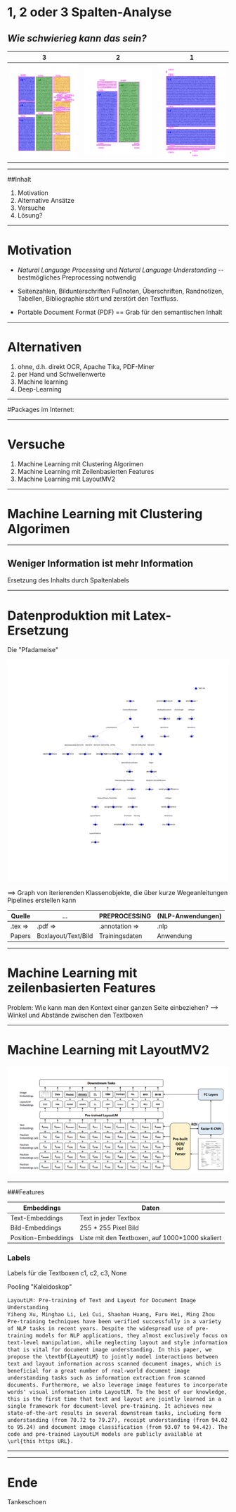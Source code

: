 # 1, 2 oder 3 Spalten-Analyse

## _Wie schwierieg kann das sein?_

3     | 2    | 1 
--------|-----|------
![Alt text](pics/3_cols.png "a title") | ![Alt text](pics/boxes_2_cols.png "a title") | ![Alt text](pics/1_col.png "a title")

---

##Inhalt

1. Motivation
2. Alternative Ansätze
3. Versuche
4. Lösung?

---

# Motivation

* _Natural Language Processing_ und _Natural Language Understanding_  -- bestmögliches Preprocessing notwendig

* Seitenzahlen, Bildunterschriften Fußnoten, Überschriften, Randnotizen, Tabellen, Bibliographie stört und zerstört den Textfluss.

* Portable Document Format (PDF) == Grab für den semantischen Inhalt

--- 

# Alternativen

1. ohne, d.h. direkt OCR, Apache Tika, PDF-Miner
2. per Hand und Schwellenwerte
3. Machine learning
4. Deep-Learning

---

#Packages im Internet:


---

# Versuche

1. Machine Learning mit Clustering Algorimen
2. Machine Learning mit Zeilenbasierten Features
3. Machine Learning mit LayoutMV2

---

# Machine Learning mit Clustering Algorimen

---

## Weniger Information ist mehr Information

Ersetzung des Inhalts durch Spaltenlabels


---

# Datenproduktion mit Latex-Ersetzung

Die "Pfadameise"

![Alt text](pics/img.png "a title")

==> Graph von iterierenden Klassenobjekte, die über kurze Wegeanleitungen Pipelines erstellen kann

Quelle| ... | PREPROCESSING | (NLP-Anwendungen)
---|----|----| ---
.tex =>| .pdf =>| .annotation  => |.nlp
Papers | Boxlayout/Text/Bild | Trainingsdaten | Anwendung

---

# Machine Learning mit zeilenbasierten Features

Problem: Wie kann man den Kontext einer ganzen Seite einbeziehen?
--> Winkel und Abstände zwischen den Textboxen

---

# Machine Learning mit LayoutMV2

![Alt text](pics/layoutmv2-architecture.png "a title")

---

###Features

Embeddings | Daten
-----|----- | 
Text-Embeddings | Text in jeder Textbox
Bild-Embeddings | 255 * 255 Pixel Bild
Position-Embeddings| Liste mit den Textboxen, auf 1000*1000 skaliert


### Labels

Labels für die Textboxen
c1, c2, c3, None

Pooling "Kaleidoskop"

```
LayoutLM: Pre-training of Text and Layout for Document Image Understanding
Yiheng Xu, Minghao Li, Lei Cui, Shaohan Huang, Furu Wei, Ming Zhou
Pre-training techniques have been verified successfully in a variety of NLP tasks in recent years. Despite the widespread use of pre-training models for NLP applications, they almost exclusively focus on text-level manipulation, while neglecting layout and style information that is vital for document image understanding. In this paper, we propose the \textbf{LayoutLM} to jointly model interactions between text and layout information across scanned document images, which is beneficial for a great number of real-world document image understanding tasks such as information extraction from scanned documents. Furthermore, we also leverage image features to incorporate words' visual information into LayoutLM. To the best of our knowledge, this is the first time that text and layout are jointly learned in a single framework for document-level pre-training. It achieves new state-of-the-art results in several downstream tasks, including form understanding (from 70.72 to 79.27), receipt understanding (from 94.02 to 95.24) and document image classification (from 93.07 to 94.42). The code and pre-trained LayoutLM models are publicly available at \url{this https URL}.
```

---

---

# Ende

Tankeschoen

<script type="text/javascript" src="https://cdn.jsdelivr.net/npm/hackers-tiny-slide-deck@VERSION/build/htsd.min.js"></script>